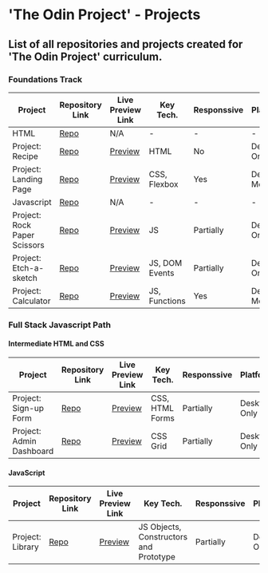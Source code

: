 # 'The Odin Project' - Projects

## List of all repositories and projects created for 'The Odin Project' curriculum.

### Foundations Track

| Project                      | Repository Link                                              | Live Preview Link                                                   | Key Tech.      | Responssive | Platform        |
| ---------------------------- | ------------------------------------------------------------ | ------------------------------------------------------------------- | -------------- | ----------- | --------------- |
| HTML                         | [Repo](https://github.com/AarKiMos/odin-foundation-html)     | N/A                                                                 | -              | -           | -               |
| Project: Recipe              | [Repo](https://github.com/AarKiMos/odin-recipes)             | [Preview](https://pages.aachmanmittal.in/odin-recipes/)             | HTML           | No          | Desktop Only    |
| Project: Landing Page        | [Repo](https://github.com/AarKiMos/odin-landing-page)        | [Preview](https://pages.aachmanmittal.in/odin-landing-page/)        | CSS, Flexbox   | Yes         | Desktop, Mobile |
| Javascript                   | [Repo](https://github.com/AarKiMos/odin-foundation-js)       | N/A                                                                 | -              | -           | -               |
| Project: Rock Paper Scissors | [Repo](https://github.com/AarKiMos/odin-rock-paper-scissors) | [Preview](https://pages.aachmanmittal.in/odin-rock-paper-scissors/) | JS             | Partially   | Desktop Only    |
| Project: Etch-a-sketch       | [Repo](https://github.com/AarKiMos/odin-etch-a-sketch)       | [Preview](https://pages.aachmanmittal.in/odin-etch-a-sketch/)       | JS, DOM Events | Partially   | Desktop Only    |
| Project: Calculator          | [Repo](https://github.com/AarKiMos/odin-calculator)          | [Preview](http://pages.aachmanmittal.in/odin-calculator/)           | JS, Functions  | Yes         | Desktop, Mobile |

### Full Stack Javascript Path

#### Intermediate HTML and CSS

| Project                  | Repository Link                                          | Live Preview Link                                              | Key Tech.       | Responssive | Platform     |
| ------------------------ | -------------------------------------------------------- | -------------------------------------------------------------- | --------------- | ----------- | ------------ |
| Project: Sign-up Form    | [Repo](https://github.com/AarKiMos/odin-signup-form)     | [Preview](http://pages.aachmanmittal.in/odin-signup-form/)     | CSS, HTML Forms | Partially   | Desktop Only |
| Project: Admin Dashboard | [Repo](https://github.com/AarKiMos/odin-admin-dashboard) | [Preview](http://pages.aachmanmittal.in/odin-admin-dashboard/) | CSS Grid        | Partially   | Desktop Only |

#### JavaScript

| Project          | Repository Link                                  | Live Preview Link                                       | Key Tech.                              | Responssive | Platform     |
| ---------------- | ------------------------------------------------ | ------------------------------------------------------- | -------------------------------------- | ----------- | ------------ |
| Project: Library | [Repo](https://github.com/AarKiMos/odin-library) | [Preview](https://pages.aachmanmittal.in/odin-library/) | JS Objects, Constructors and Prototype | Partially   | Desktop Only |

